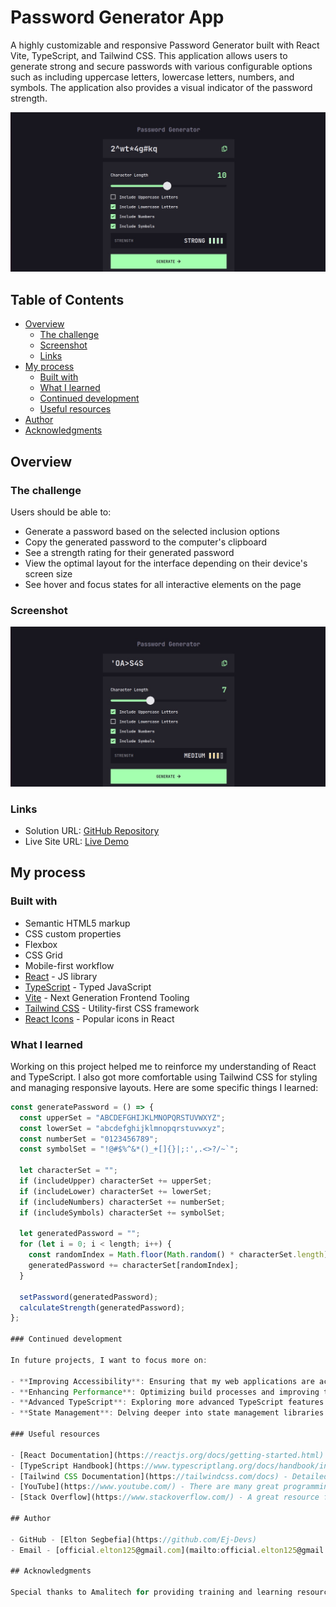 # Password Generator App

A highly customizable and responsive Password Generator built with React Vite, TypeScript, and Tailwind CSS. This application allows users to generate strong and secure passwords with various configurable options such as including uppercase letters, lowercase letters, numbers, and symbols. The application also provides a visual indicator of the password strength.

![Screenshot](./screenshots/screenshot.jpg)

## Table of Contents

- [Overview](#overview)
  - [The challenge](#the-challenge)
  - [Screenshot](#screenshot)
  - [Links](#links)
- [My process](#my-process)
  - [Built with](#built-with)
  - [What I learned](#what-i-learned)
  - [Continued development](#continued-development)
  - [Useful resources](#useful-resources)
- [Author](#author)
- [Acknowledgments](#acknowledgments)

## Overview

### The challenge

Users should be able to:

- Generate a password based on the selected inclusion options
- Copy the generated password to the computer's clipboard
- See a strength rating for their generated password
- View the optimal layout for the interface depending on their device's screen size
- See hover and focus states for all interactive elements on the page

### Screenshot

![Screenshot](./screenshots/medium%20.jpg)

### Links

- Solution URL: [GitHub Repository](https://github.com/Ej-Devs/Password-Generator.git)
- Live Site URL: [Live Demo](https://generate-password-inky-iota.vercel.app/)

## My process

### Built with

- Semantic HTML5 markup
- CSS custom properties
- Flexbox
- CSS Grid
- Mobile-first workflow
- [React](https://reactjs.org/) - JS library
- [TypeScript](https://www.typescriptlang.org/) - Typed JavaScript
- [Vite](https://vitejs.dev/) - Next Generation Frontend Tooling
- [Tailwind CSS](https://tailwindcss.com/) - Utility-first CSS framework
- [React Icons](https://react-icons.github.io/react-icons/) - Popular icons in React

### What I learned

Working on this project helped me to reinforce my understanding of React and TypeScript. I also got more comfortable using Tailwind CSS for styling and managing responsive layouts. Here are some specific things I learned:

```js
const generatePassword = () => {
  const upperSet = "ABCDEFGHIJKLMNOPQRSTUVWXYZ";
  const lowerSet = "abcdefghijklmnopqrstuvwxyz";
  const numberSet = "0123456789";
  const symbolSet = "!@#$%^&*()_+[]{}|;:',.<>?/~`";

  let characterSet = "";
  if (includeUpper) characterSet += upperSet;
  if (includeLower) characterSet += lowerSet;
  if (includeNumbers) characterSet += numberSet;
  if (includeSymbols) characterSet += symbolSet;

  let generatedPassword = "";
  for (let i = 0; i < length; i++) {
    const randomIndex = Math.floor(Math.random() * characterSet.length);
    generatedPassword += characterSet[randomIndex];
  }

  setPassword(generatedPassword);
  calculateStrength(generatedPassword);
};

### Continued development

In future projects, I want to focus more on:

- **Improving Accessibility**: Ensuring that my web applications are accessible to users with disabilities. This includes using proper ARIA attributes, semantic HTML, and testing with screen readers.
- **Enhancing Performance**: Optimizing build processes and improving the performance of my applications. This includes code splitting, lazy loading components, and using performance optimization tools.
- **Advanced TypeScript**: Exploring more advanced TypeScript features and patterns to write more robust and type-safe code. This includes learning about generics, advanced types, and type inference.
- **State Management**: Delving deeper into state management libraries such as Redux or Recoil for more complex state management needs in larger applications.

### Useful resources

- [React Documentation](https://reactjs.org/docs/getting-started.html) - Comprehensive guide and documentation on React.
- [TypeScript Handbook](https://www.typescriptlang.org/docs/handbook/intro.html) - In-depth TypeScript documentation.
- [Tailwind CSS Documentation](https://tailwindcss.com/docs) - Detailed documentation on Tailwind CSS.
- [YouTube](https://www.youtube.com/) - There are many great programming tutorials and lectures here that can help you understand complex concepts.
- [Stack Overflow](https://www.stackoverflow.com/) - A great resource for finding answers to specific programming questions.

## Author

- GitHub - [Elton Segbefia](https://github.com/Ej-Devs)
- Email - [official.elton125@gmail.com](mailto:official.elton125@gmail.com)

## Acknowledgments

Special thanks to Amalitech for providing training and learning resources during the development of this project. Your insights and traning materials were invaluable in refining and improving my skills.